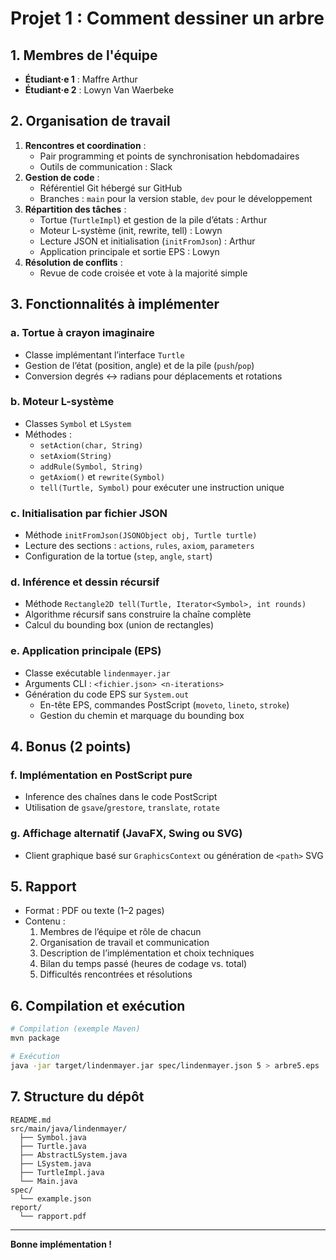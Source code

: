 # Projet 1 : Comment dessiner un arbre

## 1. Membres de l'équipe
- **Étudiant·e 1** : Maffre Arthur
- **Étudiant·e 2** : Lowyn Van Waerbeke

## 2. Organisation de travail
1. **Rencontres et coordination** :
   - Pair programming et points de synchronisation hebdomadaires
   - Outils de communication : Slack
2. **Gestion de code** :
   - Référentiel Git hébergé sur GitHub
   - Branches : `main` pour la version stable, `dev` pour le développement
3. **Répartition des tâches** :
   - Tortue (`TurtleImpl`) et gestion de la pile d’états : Arthur
   - Moteur L-système (init, rewrite, tell) : Lowyn
   - Lecture JSON et initialisation (`initFromJson`) : Arthur
   - Application principale et sortie EPS : Lowyn
4. **Résolution de conflits** :
   - Revue de code croisée et vote à la majorité simple

## 3. Fonctionnalités à implémenter

### a. Tortue à crayon imaginaire
- Classe implémentant l’interface `Turtle`
- Gestion de l’état (position, angle) et de la pile (`push`/`pop`)
- Conversion degrés ↔ radians pour déplacements et rotations

### b. Moteur L-système
- Classes `Symbol` et `LSystem`
- Méthodes :
  - `setAction(char, String)`
  - `setAxiom(String)`
  - `addRule(Symbol, String)`
  - `getAxiom()` et `rewrite(Symbol)`
  - `tell(Turtle, Symbol)` pour exécuter une instruction unique

### c. Initialisation par fichier JSON
- Méthode `initFromJson(JSONObject obj, Turtle turtle)`
- Lecture des sections : `actions`, `rules`, `axiom`, `parameters`
- Configuration de la tortue (`step`, `angle`, `start`)

### d. Inférence et dessin récursif
- Méthode `Rectangle2D tell(Turtle, Iterator<Symbol>, int rounds)`
- Algorithme récursif sans construire la chaîne complète
- Calcul du bounding box (union de rectangles)

### e. Application principale (EPS)
- Classe exécutable `lindenmayer.jar`
- Arguments CLI : `<fichier.json> <n-iterations>`
- Génération du code EPS sur `System.out`
  - En-tête EPS, commandes PostScript (`moveto`, `lineto`, `stroke`)
  - Gestion du chemin et marquage du bounding box

## 4. Bonus (2 points)

### f. Implémentation en PostScript pure
- Inference des chaînes dans le code PostScript
- Utilisation de `gsave`/`grestore`, `translate`, `rotate`

### g. Affichage alternatif (JavaFX, Swing ou SVG)
- Client graphique basé sur `GraphicsContext` ou génération de `<path>` SVG

## 5. Rapport
- Format : PDF ou texte (1–2 pages)
- Contenu :
  1. Membres de l’équipe et rôle de chacun
  2. Organisation de travail et communication
  3. Description de l’implémentation et choix techniques
  4. Bilan du temps passé (heures de codage vs. total)
  5. Difficultés rencontrées et résolutions

## 6. Compilation et exécution
```bash
# Compilation (exemple Maven)
mvn package

# Exécution
java -jar target/lindenmayer.jar spec/lindenmayer.json 5 > arbre5.eps
```

## 7. Structure du dépôt
```
README.md
src/main/java/lindenmayer/
  ├── Symbol.java
  ├── Turtle.java
  ├── AbstractLSystem.java
  ├── LSystem.java
  ├── TurtleImpl.java
  └── Main.java
spec/
  └── example.json
report/
  └── rapport.pdf
```

---
**Bonne implémentation !**
